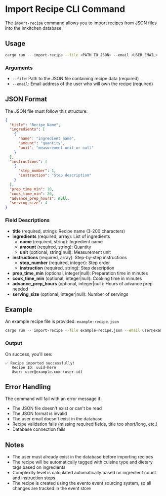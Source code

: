 # Import Recipe CLI Command

The `import-recipe` command allows you to import recipes from JSON files into the imkitchen database.

## Usage

```bash
cargo run -- import-recipe --file <PATH_TO_JSON> --email <USER_EMAIL>
```

### Arguments

- `--file`: Path to the JSON file containing recipe data (required)
- `--email`: Email address of the user who will own the recipe (required)

## JSON Format

The JSON file must follow this structure:

```json
{
  "title": "Recipe Name",
  "ingredients": [
    {
      "name": "ingredient name",
      "amount": "quantity",
      "unit": "measurement unit or null"
    }
  ],
  "instructions": [
    {
      "step_number": 1,
      "instruction": "Step description"
    }
  ],
  "prep_time_min": 10,
  "cook_time_min": 20,
  "advance_prep_hours": null,
  "serving_size": 4
}
```

### Field Descriptions

- **title** (required, string): Recipe name (3-200 characters)
- **ingredients** (required, array): List of ingredients
  - **name** (required, string): Ingredient name
  - **amount** (required, string): Quantity
  - **unit** (optional, string|null): Measurement unit
- **instructions** (required, array): Step-by-step instructions
  - **step_number** (required, integer): Step order
  - **instruction** (required, string): Step description
- **prep_time_min** (optional, integer|null): Preparation time in minutes
- **cook_time_min** (optional, integer|null): Cooking time in minutes
- **advance_prep_hours** (optional, integer|null): Hours of advance prep needed
- **serving_size** (optional, integer|null): Number of servings

## Example

An example recipe file is provided: `example-recipe.json`

```bash
cargo run -- import-recipe --file example-recipe.json --email user@example.com
```

### Output

On success, you'll see:
```
✅ Recipe imported successfully!
   Recipe ID: uuid-here
   User: user@example.com (user-id)
```

## Error Handling

The command will fail with an error message if:
- The JSON file doesn't exist or can't be read
- The JSON format is invalid
- The user email doesn't exist in the database
- Recipe validation fails (missing required fields, title too short/long, etc.)
- Database connection fails

## Notes

- The user must already exist in the database before importing recipes
- The recipe will be automatically tagged with cuisine type and dietary tags based on ingredients
- Complexity level is calculated automatically based on ingredient count and instruction steps
- The recipe is created using the evento event sourcing system, so all changes are tracked in the event store
